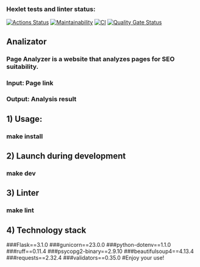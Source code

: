 ### Hexlet tests and linter status:
[![Actions Status](https://github.com/bebcor/python-project-83/actions/workflows/hexlet-check.yml/badge.svg)](https://github.com/bebcor/python-project-83/actions)
[![Maintainability](https://qlty.sh/badges/be526e2f-2773-4aa9-a995-86174c2d9f5a/maintainability.svg)](https://qlty.sh/gh/bebcor/projects/python-project-83)
[![CI](https://github.com/bebcor/python-project-83/actions/workflows/pyci.yml/badge.svg)](https://github.com/bebcor/python-project-83/actions)
[![Quality Gate Status](https://sonarcloud.io/api/project_badges/measure?project=bebcor_python-project-83&metric=alert_status)](https://sonarcloud.io/summary/new_code?id=bebcor_python-project-83)

## Analizator
### Page Analyzer is a website that analyzes pages for SEO suitability.
### Input: Page link
### Output: Analysis result


## 1) Usage:

### make install


## 2) Launch during development

### make dev


## 3) Linter
### make lint

## 4) Technology stack
###Flask==3.1.0
###gunicorn==23.0.0 
###python-dotenv==1.1.0
###ruff==0.11.4
###psycopg2-binary==2.9.10
###beautifulsoup4==4.13.4
###requests==2.32.4
###validators==0.35.0
#Enjoy your use!

